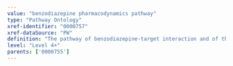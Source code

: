 ```yaml
---
value: "benzodiazepine pharmacodynamics pathway"
type: "Pathway Ontology"
xref-identifier: "0000757"
xref-dataSource: "PW"
definition: "The pathway of benzodiazepine-target interaction and of the biochemical or physiological responses to drug. Benzodiazepines are a class of drugs used as sedatives. They act as ligands for the GABA-A receptor to stimulate its inhibitory activity. Genetic variations can cause differences in the response of the organism to the drug."
level: "Level 4+"
parents: ['0000755']
---
```

